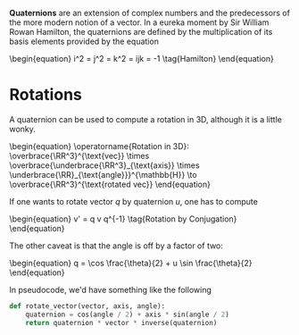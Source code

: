 **Quaternions** are an extension of complex numbers and the predecessors of the more modern notion of a vector. In a eureka moment by Sir William Rowan Hamilton, the quaternions are defined by the multiplication of its basis elements provided by the equation

\begin{equation}
i^2 = j^2 = k^2 = ijk = -1 \tag{Hamilton}
\end{equation}

# Rotations

A quaternion can be used to compute a rotation in 3D, although it is a little wonky.

\begin{equation}
\operatorname{Rotation in 3D}: \overbrace{\RR^3}^{\text{vec}} \times \overbrace{\underbrace{\RR^3}\_{\text{axis}} \times \underbrace{\RR}_{\text{angle}}}^{\mathbb{H}} \to \overbrace{\RR^3}^{\text{rotated vec}}
\end{equation}


If one wants to rotate vector $q$ by quaternion $u$, one has to compute

\begin{equation}
v' = q v q^{-1} \tag{Rotation by Conjugation}
\end{equation}

The other caveat is that the angle is off by a factor of two:

\begin{equation}
q = \cos \frac{\theta}{2} + u \sin \frac{\theta}{2}
\end{equation}


In pseudocode, we'd have something like the following

```python
def rotate_vector(vector, axis, angle):
    quaternion = cos(angle / 2) + axis * sin(angle / 2)
    return quaternion * vector * inverse(quaternion)
```
